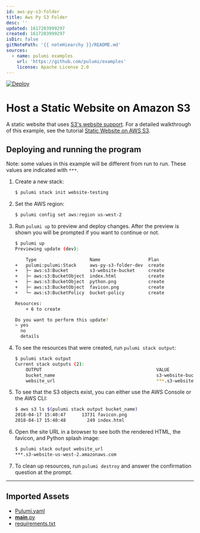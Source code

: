 ```yaml
---
id: aws-py-s3-folder
title: Aws Py S3 Folder
desc: ''
updated: 1617203999297
created: 1617203999297
isDir: false
gitNotePath: '{{ noteHiearchy }}/README.md'
sources:
  - name: pulumi examples
    url: 'https://github.com/pulumi/examples'
    license: Apache License 2.0
---
```

[![Deploy](https://get.pulumi.com/new/button.svg)](https://app.pulumi.com/new)

# Host a Static Website on Amazon S3

A static website that uses [S3's website support](https://docs.aws.amazon.com/AmazonS3/latest/dev/WebsiteHosting.html).
For a detailed walkthrough of this example, see the tutorial [Static Website on AWS S3](https://www.pulumi.com/docs/tutorials/aws/s3-website/).

## Deploying and running the program

Note: some values in this example will be different from run to run.  These values are indicated
with `***`.

1. Create a new stack:

   ```bash
   $ pulumi stack init website-testing
   ```

2. Set the AWS region:

   ```bash
   $ pulumi config set aws:region us-west-2
   ```

3. Run `pulumi up` to preview and deploy changes.  After the preview is shown you will be
   prompted if you want to continue or not.

   ```bash
   $ pulumi up
   Previewing update (dev):

       Type                    Name                  Plan       
   +   pulumi:pulumi:Stack     aws-py-s3-folder-dev  create     
   +   ├─ aws:s3:Bucket        s3-website-bucket     create     
   +   ├─ aws:s3:BucketObject  index.html            create     
   +   ├─ aws:s3:BucketObject  python.png            create     
   +   ├─ aws:s3:BucketObject  favicon.png           create     
   +   └─ aws:s3:BucketPolicy  bucket-policy         create     

   Resources:
       + 6 to create

   Do you want to perform this update?
   > yes
     no
     details
   ```

4. To see the resources that were created, run `pulumi stack output`:

   ```bash
   $ pulumi stack output
   Current stack outputs (2):
       OUTPUT                                           VALUE
       bucket_name                                      s3-website-bucket-***
       website_url                                      ***.s3-website-us-west-2.amazonaws.com
   ```

5. To see that the S3 objects exist, you can either use the AWS Console or the AWS CLI:

   ```bash
   $ aws s3 ls $(pulumi stack output bucket_name)
   2018-04-17 15:40:47      13731 favicon.png
   2018-04-17 15:40:48        249 index.html
   ```

6. Open the site URL in a browser to see both the rendered HTML, the favicon, and Python splash image:

   ```bash
   $ pulumi stack output website_url
   ***.s3-website-us-west-2.amazonaws.com
   ```

7. To clean up resources, run `pulumi destroy` and answer the confirmation question at the prompt.

* * *

## Imported Assets

- [Pulumi.yaml](/assets/pulumi.yaml)
- [**main**.py](/assets/__main__.py)
- [requirements.txt](/assets/requirements.txt)

